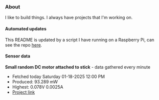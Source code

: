 ### About
I like to build things. I always have projects that I'm working on.

#### Automated updates
This README is updated by a script I have running on a Raspberry Pi, can see the repo [here](https://github.com/jdc-cunningham/raspi-git-repo-updater).

#### Sensor data


**Small random DC motor attached to stick** - data gathered every minute
- Fetched today Saturday 01-18-2025 12:00 PM
- Produced: 93.289 mW
- Highest: 0.078V 0.0025A
- [Project link](https://github.com/jdc-cunningham/turbine-raspi)